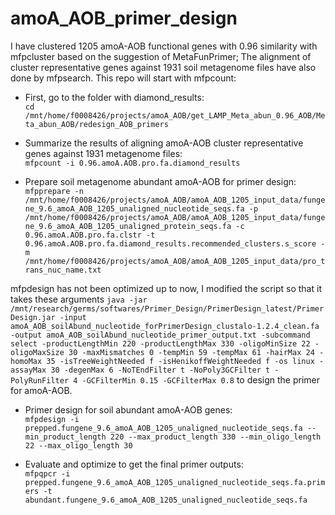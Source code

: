 # amoA_AOB_primer_design

I have clustered 1205 amoA-AOB functional genes with 0.96 similarity with mfpcluster based on the suggestion of MetaFunPrimer; The alignment of cluster representative genes against 1931 soil metagenome files have also done by mfpsearch. This repo will start with mfpcount:    

- First, go to the folder with diamond_results:    
`cd /mnt/home/f0008426/projects/amoA_AOB/get_LAMP_Meta_abun_0.96_AOB/Meta_abun_AOB/redesign_AOB_primers`      

- Summarize the results of aligning amoA-AOB cluster representative genes against 1931 metagenome files:   
`mfpcount -i 0.96.amoA.AOB.pro.fa.diamond_results`    

- Prepare soil metagenome abundant amoA-AOB for primer design:    
`mfpprepare -n /mnt/home/f0008426/projects/amoA_AOB/amoA_AOB_1205_input_data/fungene_9.6_amoA_AOB_1205_unaligned_nucleotide_seqs.fa -p /mnt/home/f0008426/projects/amoA_AOB/amoA_AOB_1205_input_data/fungene_9.6_amoA_AOB_1205_unaligned_protein_seqs.fa -c 0.96.amoA.AOB.pro.fa.clstr -t 0.96.amoA.AOB.pro.fa.diamond_results.recommended_clusters.s_score -m /mnt/home/f0008426/projects/amoA_AOB/amoA_AOB_1205_input_data/pro_trans_nuc_name.txt`    

mfpdesign has not been optimized up to now, I modified the script so that it takes these arguments `java -jar /mnt/research/germs/softwares/Primer_Design/PrimerDesign_latest/PrimerDesign.jar -input amoA_AOB_soilAbund_nucleotide_forPrimerDesign_clustalo-1.2.4_clean.fa -output amoA_AOB_soilAbund_nucleotide_primer_output.txt -subcommand select -productLengthMin 220 -productLengthMax 330 -oligoMinSize 22 -oligoMaxSize 30 -maxMismatches 0 -tempMin 59 -tempMax 61 -hairMax 24 -homoMax 35 -isTreeWeightNeeded f -isHenikoffWeightNeeded f -os linux -assayMax 30 -degenMax 6 -NoTEndFilter t -NoPoly3GCFilter t -PolyRunFilter 4 -GCFilterMin 0.15 -GCFilterMax 0.8` to design the primer for amoA-AOB.    

- Primer design for soil abundant amoA-AOB genes:    
`mfpdesign -i prepped.fungene_9.6_amoA_AOB_1205_unaligned_nucleotide_seqs.fa --min_product_length 220 --max_product_length 330 --min_oligo_length 22 --max_oligo_length 30`    


- Evaluate and optimize to get the final primer outputs:     
`mfpqpcr -i prepped.fungene_9.6_amoA_AOB_1205_unaligned_nucleotide_seqs.fa.primers -t abundant.fungene_9.6_amoA_AOB_1205_unaligned_nucleotide_seqs.fa`

